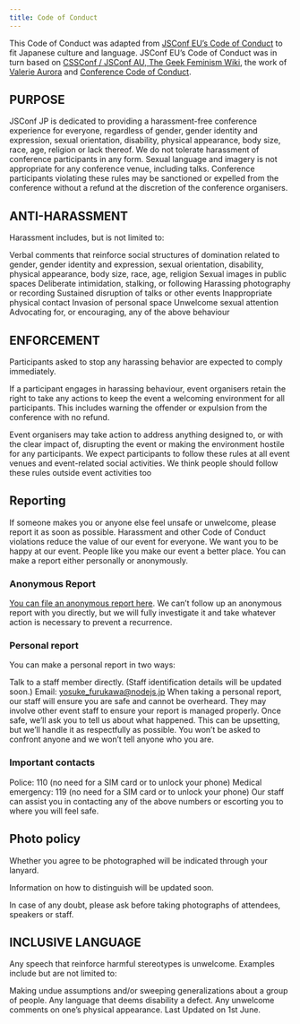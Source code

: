 ```yaml
---
title: Code of Conduct
---
```


This Code of Conduct was adapted from [JSConf EU’s Code of Conduct](https://2019.jsconf.eu/code-of-conduct/) to fit Japanese culture and language. JSConf EU’s Code of Conduct was in turn based on [CSSConf / JSConf AU, The Geek Feminism Wiki](http://jsconfau.com/), the work of [Valerie Aurora](https://frameshiftconsulting.com/code-of-conduct-training/) and [Conference Code of Conduct](https://confcodeofconduct.com).

## PURPOSE

JSConf JP is dedicated to providing a harassment-free conference experience for everyone, regardless of gender, gender identity and expression, sexual orientation, disability, physical appearance, body size, race, age, religion or lack thereof. We do not tolerate harassment of conference participants in any form. Sexual language and imagery is not appropriate for any conference venue, including talks. Conference participants violating these rules may be sanctioned or expelled from the conference without a refund at the discretion of the conference organisers.

## ANTI-HARASSMENT

Harassment includes, but is not limited to:

Verbal comments that reinforce social structures of domination related to gender, gender identity and expression, sexual orientation, disability, physical appearance, body size, race, age, religion
Sexual images in public spaces
Deliberate intimidation, stalking, or following
Harassing photography or recording
Sustained disruption of talks or other events
Inappropriate physical contact
Invasion of personal space
Unwelcome sexual attention
Advocating for, or encouraging, any of the above behaviour

## ENFORCEMENT

Participants asked to stop any harassing behavior are expected to comply immediately.

If a participant engages in harassing behaviour, event organisers retain the right to take any actions to keep the event a welcoming environment for all participants. This includes warning the offender or expulsion from the conference with no refund.

Event organisers may take action to address anything designed to, or with the clear impact of, disrupting the event or making the environment hostile for any participants. We expect participants to follow these rules at all event venues and event-related social activities. We think people should follow these rules outside event activities too

## Reporting

If someone makes you or anyone else feel unsafe or unwelcome, please report it as soon as possible. Harassment and other Code of Conduct violations reduce the value of our event for everyone. We want you to be happy at our event. People like you make our event a better place. You can make a report either personally or anonymously.

### Anonymous Report

[You can file an anonymous report here](https://docs.google.com/forms/d/e/1FAIpQLScVFhe-TDgsEowLTZgRlKBfSpWJ0FH8d2XxKfwVBe2uuFMdFQ/viewform). We can’t follow up an anonymous report with you directly, but we will fully investigate it and take whatever action is necessary to prevent a recurrence.

### Personal report

You can make a personal report in two ways:

Talk to a staff member directly. (Staff identification details will be updated soon.)
Email: yosuke_furukawa@nodejs.jp
When taking a personal report, our staff will ensure you are safe and cannot be overheard. They may involve other event staff to ensure your report is managed properly. Once safe, we’ll ask you to tell us about what happened. This can be upsetting, but we’ll handle it as respectfully as possible. You won’t be asked to confront anyone and we won’t tell anyone who you are.

### Important contacts

Police: 110 (no need for a SIM card or to unlock your phone)
Medical emergency: 119 (no need for a SIM card or to unlock your phone)
Our staff can assist you in contacting any of the above numbers or escorting you to where you will feel safe.

## Photo policy

Whether you agree to be photographed will be indicated through your lanyard.

Information on how to distinguish will be updated soon.

In case of any doubt, please ask before taking photographs of attendees, speakers or staff.

## INCLUSIVE LANGUAGE

Any speech that reinforce harmful stereotypes is unwelcome. Examples include but are not limited to:

Making undue assumptions and/or sweeping generalizations about a group of people.
Any language that deems disability a defect.
Any unwelcome comments on one’s physical appearance.
Last Updated on 1st June.
